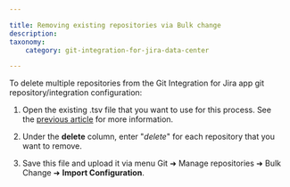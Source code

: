 ```yaml
---

title: Removing existing repositories via Bulk change
description:
taxonomy:
    category: git-integration-for-jira-data-center

---
```

To delete multiple repositories from the Git Integration for Jira app git repository/integration configuration:

1.  Open the existing .tsv file that you want to use for this process. See the [previous article](/git-integration-for-jira-self-managed/editing-existing-repository-settings-in-the-tsv-file/) for more information.

2.  Under the **delete** column, enter "_delete_" for each repository that you want to remove.

3.  Save this file and upload it via menu Git ➜ Manage repositories ➜ Bulk Change ➜ **Import Configuration**.

